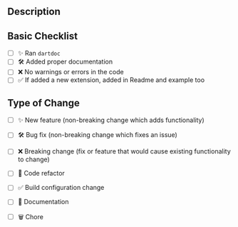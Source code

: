<!--
  Thanks for contributing!

  Provide a description of your changes below and a general summary in the title

  Please look at the following checklist to ensure that your PR can be accepted quickly:
-->

## Description

<!--- Describe your changes in detail -->

## Basic Checklist

<!--- Put an `x` in all the boxes that apply: -->

- [ ] ✨ Ran `dartdoc`
- [ ] 🛠️ Added proper documentation
- [ ] ❌ No warnings or errors in the code
- [ ] ✅ If added a new extension, added in Readme and example too

## Type of Change

<!--- Put an `x` in all the boxes that apply: -->

- [ ] ✨ New feature (non-breaking change which adds functionality)
- [ ] 🛠️ Bug fix (non-breaking change which fixes an issue)
- [ ] ❌ Breaking change (fix or feature that would cause existing functionality to change)
- [ ] 🧹 Code refactor
- [ ] ✅ Build configuration change
- [ ] 📝 Documentation
- [ ] 🗑️ Chore


